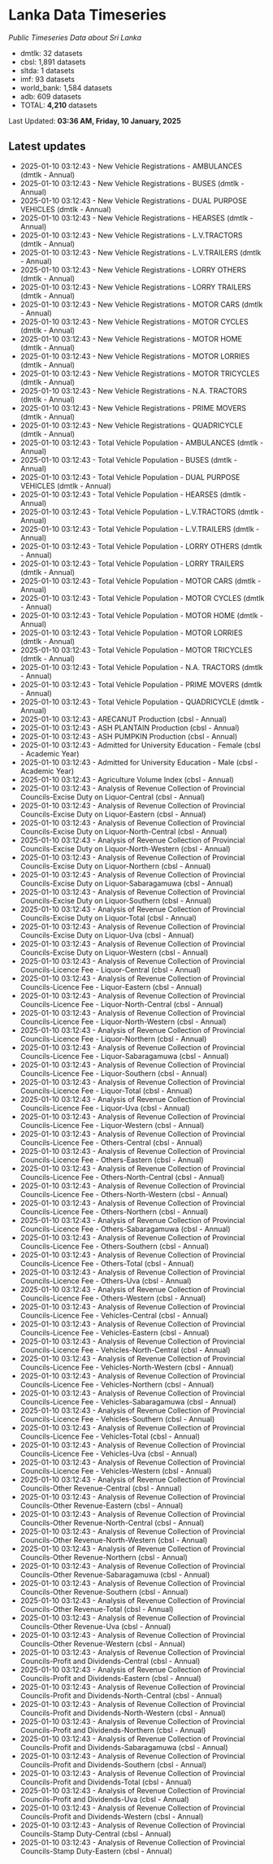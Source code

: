 # Lanka Data Timeseries
*Public Timeseries Data about Sri Lanka*

* dmtlk: 32 datasets
* cbsl: 1,891 datasets
* sltda: 1 datasets
* imf: 93 datasets
* world_bank: 1,584 datasets
* adb: 609 datasets
* TOTAL: **4,210** datasets

Last Updated: **03:36 AM, Friday, 10 January, 2025**

## Latest updates

* 2025-01-10 03:12:43 - New Vehicle Registrations - AMBULANCES (dmtlk - Annual)
* 2025-01-10 03:12:43 - New Vehicle Registrations - BUSES (dmtlk - Annual)
* 2025-01-10 03:12:43 - New Vehicle Registrations - DUAL PURPOSE VEHICLES (dmtlk - Annual)
* 2025-01-10 03:12:43 - New Vehicle Registrations - HEARSES (dmtlk - Annual)
* 2025-01-10 03:12:43 - New Vehicle Registrations - L.V.TRACTORS (dmtlk - Annual)
* 2025-01-10 03:12:43 - New Vehicle Registrations - L.V.TRAILERS (dmtlk - Annual)
* 2025-01-10 03:12:43 - New Vehicle Registrations - LORRY OTHERS (dmtlk - Annual)
* 2025-01-10 03:12:43 - New Vehicle Registrations - LORRY TRAILERS (dmtlk - Annual)
* 2025-01-10 03:12:43 - New Vehicle Registrations - MOTOR CARS (dmtlk - Annual)
* 2025-01-10 03:12:43 - New Vehicle Registrations - MOTOR CYCLES (dmtlk - Annual)
* 2025-01-10 03:12:43 - New Vehicle Registrations - MOTOR HOME (dmtlk - Annual)
* 2025-01-10 03:12:43 - New Vehicle Registrations - MOTOR LORRIES (dmtlk - Annual)
* 2025-01-10 03:12:43 - New Vehicle Registrations - MOTOR TRICYCLES (dmtlk - Annual)
* 2025-01-10 03:12:43 - New Vehicle Registrations - N.A. TRACTORS (dmtlk - Annual)
* 2025-01-10 03:12:43 - New Vehicle Registrations - PRIME MOVERS (dmtlk - Annual)
* 2025-01-10 03:12:43 - New Vehicle Registrations - QUADRICYCLE (dmtlk - Annual)
* 2025-01-10 03:12:43 - Total Vehicle Population - AMBULANCES (dmtlk - Annual)
* 2025-01-10 03:12:43 - Total Vehicle Population - BUSES (dmtlk - Annual)
* 2025-01-10 03:12:43 - Total Vehicle Population - DUAL PURPOSE VEHICLES (dmtlk - Annual)
* 2025-01-10 03:12:43 - Total Vehicle Population - HEARSES (dmtlk - Annual)
* 2025-01-10 03:12:43 - Total Vehicle Population - L.V.TRACTORS (dmtlk - Annual)
* 2025-01-10 03:12:43 - Total Vehicle Population - L.V.TRAILERS (dmtlk - Annual)
* 2025-01-10 03:12:43 - Total Vehicle Population - LORRY OTHERS (dmtlk - Annual)
* 2025-01-10 03:12:43 - Total Vehicle Population - LORRY TRAILERS (dmtlk - Annual)
* 2025-01-10 03:12:43 - Total Vehicle Population - MOTOR CARS (dmtlk - Annual)
* 2025-01-10 03:12:43 - Total Vehicle Population - MOTOR CYCLES (dmtlk - Annual)
* 2025-01-10 03:12:43 - Total Vehicle Population - MOTOR HOME (dmtlk - Annual)
* 2025-01-10 03:12:43 - Total Vehicle Population - MOTOR LORRIES (dmtlk - Annual)
* 2025-01-10 03:12:43 - Total Vehicle Population - MOTOR TRICYCLES (dmtlk - Annual)
* 2025-01-10 03:12:43 - Total Vehicle Population - N.A. TRACTORS (dmtlk - Annual)
* 2025-01-10 03:12:43 - Total Vehicle Population - PRIME MOVERS (dmtlk - Annual)
* 2025-01-10 03:12:43 - Total Vehicle Population - QUADRICYCLE (dmtlk - Annual)
* 2025-01-10 03:12:43 - ARECANUT Production (cbsl - Annual)
* 2025-01-10 03:12:43 - ASH PLANTAIN Production (cbsl - Annual)
* 2025-01-10 03:12:43 - ASH PUMPKIN Production (cbsl - Annual)
* 2025-01-10 03:12:43 - Admitted for University Education - Female (cbsl - Academic Year)
* 2025-01-10 03:12:43 - Admitted for University Education - Male (cbsl - Academic Year)
* 2025-01-10 03:12:43 - Agriculture Volume Index (cbsl - Annual)
* 2025-01-10 03:12:43 - Analysis of Revenue Collection of Provincial Councils-Excise Duty on Liquor-Central (cbsl - Annual)
* 2025-01-10 03:12:43 - Analysis of Revenue Collection of Provincial Councils-Excise Duty on Liquor-Eastern (cbsl - Annual)
* 2025-01-10 03:12:43 - Analysis of Revenue Collection of Provincial Councils-Excise Duty on Liquor-North-Central (cbsl - Annual)
* 2025-01-10 03:12:43 - Analysis of Revenue Collection of Provincial Councils-Excise Duty on Liquor-North-Western (cbsl - Annual)
* 2025-01-10 03:12:43 - Analysis of Revenue Collection of Provincial Councils-Excise Duty on Liquor-Northern (cbsl - Annual)
* 2025-01-10 03:12:43 - Analysis of Revenue Collection of Provincial Councils-Excise Duty on Liquor-Sabaragamuwa (cbsl - Annual)
* 2025-01-10 03:12:43 - Analysis of Revenue Collection of Provincial Councils-Excise Duty on Liquor-Southern (cbsl - Annual)
* 2025-01-10 03:12:43 - Analysis of Revenue Collection of Provincial Councils-Excise Duty on Liquor-Total (cbsl - Annual)
* 2025-01-10 03:12:43 - Analysis of Revenue Collection of Provincial Councils-Excise Duty on Liquor-Uva (cbsl - Annual)
* 2025-01-10 03:12:43 - Analysis of Revenue Collection of Provincial Councils-Excise Duty on Liquor-Western (cbsl - Annual)
* 2025-01-10 03:12:43 - Analysis of Revenue Collection of Provincial Councils-Licence Fee - Liquor-Central (cbsl - Annual)
* 2025-01-10 03:12:43 - Analysis of Revenue Collection of Provincial Councils-Licence Fee - Liquor-Eastern (cbsl - Annual)
* 2025-01-10 03:12:43 - Analysis of Revenue Collection of Provincial Councils-Licence Fee - Liquor-North-Central (cbsl - Annual)
* 2025-01-10 03:12:43 - Analysis of Revenue Collection of Provincial Councils-Licence Fee - Liquor-North-Western (cbsl - Annual)
* 2025-01-10 03:12:43 - Analysis of Revenue Collection of Provincial Councils-Licence Fee - Liquor-Northern (cbsl - Annual)
* 2025-01-10 03:12:43 - Analysis of Revenue Collection of Provincial Councils-Licence Fee - Liquor-Sabaragamuwa (cbsl - Annual)
* 2025-01-10 03:12:43 - Analysis of Revenue Collection of Provincial Councils-Licence Fee - Liquor-Southern (cbsl - Annual)
* 2025-01-10 03:12:43 - Analysis of Revenue Collection of Provincial Councils-Licence Fee - Liquor-Total (cbsl - Annual)
* 2025-01-10 03:12:43 - Analysis of Revenue Collection of Provincial Councils-Licence Fee - Liquor-Uva (cbsl - Annual)
* 2025-01-10 03:12:43 - Analysis of Revenue Collection of Provincial Councils-Licence Fee - Liquor-Western (cbsl - Annual)
* 2025-01-10 03:12:43 - Analysis of Revenue Collection of Provincial Councils-Licence Fee - Others-Central (cbsl - Annual)
* 2025-01-10 03:12:43 - Analysis of Revenue Collection of Provincial Councils-Licence Fee - Others-Eastern (cbsl - Annual)
* 2025-01-10 03:12:43 - Analysis of Revenue Collection of Provincial Councils-Licence Fee - Others-North-Central (cbsl - Annual)
* 2025-01-10 03:12:43 - Analysis of Revenue Collection of Provincial Councils-Licence Fee - Others-North-Western (cbsl - Annual)
* 2025-01-10 03:12:43 - Analysis of Revenue Collection of Provincial Councils-Licence Fee - Others-Northern (cbsl - Annual)
* 2025-01-10 03:12:43 - Analysis of Revenue Collection of Provincial Councils-Licence Fee - Others-Sabaragamuwa (cbsl - Annual)
* 2025-01-10 03:12:43 - Analysis of Revenue Collection of Provincial Councils-Licence Fee - Others-Southern (cbsl - Annual)
* 2025-01-10 03:12:43 - Analysis of Revenue Collection of Provincial Councils-Licence Fee - Others-Total (cbsl - Annual)
* 2025-01-10 03:12:43 - Analysis of Revenue Collection of Provincial Councils-Licence Fee - Others-Uva (cbsl - Annual)
* 2025-01-10 03:12:43 - Analysis of Revenue Collection of Provincial Councils-Licence Fee - Others-Western (cbsl - Annual)
* 2025-01-10 03:12:43 - Analysis of Revenue Collection of Provincial Councils-Licence Fee - Vehicles-Central (cbsl - Annual)
* 2025-01-10 03:12:43 - Analysis of Revenue Collection of Provincial Councils-Licence Fee - Vehicles-Eastern (cbsl - Annual)
* 2025-01-10 03:12:43 - Analysis of Revenue Collection of Provincial Councils-Licence Fee - Vehicles-North-Central (cbsl - Annual)
* 2025-01-10 03:12:43 - Analysis of Revenue Collection of Provincial Councils-Licence Fee - Vehicles-North-Western (cbsl - Annual)
* 2025-01-10 03:12:43 - Analysis of Revenue Collection of Provincial Councils-Licence Fee - Vehicles-Northern (cbsl - Annual)
* 2025-01-10 03:12:43 - Analysis of Revenue Collection of Provincial Councils-Licence Fee - Vehicles-Sabaragamuwa (cbsl - Annual)
* 2025-01-10 03:12:43 - Analysis of Revenue Collection of Provincial Councils-Licence Fee - Vehicles-Southern (cbsl - Annual)
* 2025-01-10 03:12:43 - Analysis of Revenue Collection of Provincial Councils-Licence Fee - Vehicles-Total (cbsl - Annual)
* 2025-01-10 03:12:43 - Analysis of Revenue Collection of Provincial Councils-Licence Fee - Vehicles-Uva (cbsl - Annual)
* 2025-01-10 03:12:43 - Analysis of Revenue Collection of Provincial Councils-Licence Fee - Vehicles-Western (cbsl - Annual)
* 2025-01-10 03:12:43 - Analysis of Revenue Collection of Provincial Councils-Other Revenue-Central (cbsl - Annual)
* 2025-01-10 03:12:43 - Analysis of Revenue Collection of Provincial Councils-Other Revenue-Eastern (cbsl - Annual)
* 2025-01-10 03:12:43 - Analysis of Revenue Collection of Provincial Councils-Other Revenue-North-Central (cbsl - Annual)
* 2025-01-10 03:12:43 - Analysis of Revenue Collection of Provincial Councils-Other Revenue-North-Western (cbsl - Annual)
* 2025-01-10 03:12:43 - Analysis of Revenue Collection of Provincial Councils-Other Revenue-Northern (cbsl - Annual)
* 2025-01-10 03:12:43 - Analysis of Revenue Collection of Provincial Councils-Other Revenue-Sabaragamuwa (cbsl - Annual)
* 2025-01-10 03:12:43 - Analysis of Revenue Collection of Provincial Councils-Other Revenue-Southern (cbsl - Annual)
* 2025-01-10 03:12:43 - Analysis of Revenue Collection of Provincial Councils-Other Revenue-Total (cbsl - Annual)
* 2025-01-10 03:12:43 - Analysis of Revenue Collection of Provincial Councils-Other Revenue-Uva (cbsl - Annual)
* 2025-01-10 03:12:43 - Analysis of Revenue Collection of Provincial Councils-Other Revenue-Western (cbsl - Annual)
* 2025-01-10 03:12:43 - Analysis of Revenue Collection of Provincial Councils-Profit and Dividends-Central (cbsl - Annual)
* 2025-01-10 03:12:43 - Analysis of Revenue Collection of Provincial Councils-Profit and Dividends-Eastern (cbsl - Annual)
* 2025-01-10 03:12:43 - Analysis of Revenue Collection of Provincial Councils-Profit and Dividends-North-Central (cbsl - Annual)
* 2025-01-10 03:12:43 - Analysis of Revenue Collection of Provincial Councils-Profit and Dividends-North-Western (cbsl - Annual)
* 2025-01-10 03:12:43 - Analysis of Revenue Collection of Provincial Councils-Profit and Dividends-Northern (cbsl - Annual)
* 2025-01-10 03:12:43 - Analysis of Revenue Collection of Provincial Councils-Profit and Dividends-Sabaragamuwa (cbsl - Annual)
* 2025-01-10 03:12:43 - Analysis of Revenue Collection of Provincial Councils-Profit and Dividends-Southern (cbsl - Annual)
* 2025-01-10 03:12:43 - Analysis of Revenue Collection of Provincial Councils-Profit and Dividends-Total (cbsl - Annual)
* 2025-01-10 03:12:43 - Analysis of Revenue Collection of Provincial Councils-Profit and Dividends-Uva (cbsl - Annual)
* 2025-01-10 03:12:43 - Analysis of Revenue Collection of Provincial Councils-Profit and Dividends-Western (cbsl - Annual)
* 2025-01-10 03:12:43 - Analysis of Revenue Collection of Provincial Councils-Stamp Duty-Central (cbsl - Annual)
* 2025-01-10 03:12:43 - Analysis of Revenue Collection of Provincial Councils-Stamp Duty-Eastern (cbsl - Annual)